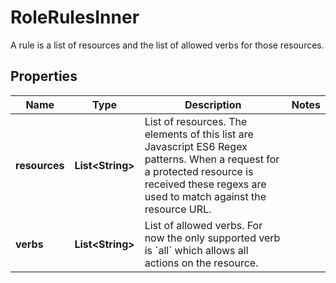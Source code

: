 

# RoleRulesInner

A rule is a list of resources and the list of allowed verbs for those resources.

## Properties

| Name | Type | Description | Notes |
|------------ | ------------- | ------------- | -------------|
|**resources** | **List&lt;String&gt;** | List of resources. The elements of this list are Javascript ES6 Regex patterns. When a request for a protected resource is received these regexs are used to match against the resource URL.  |  |
|**verbs** | **List&lt;String&gt;** | List of allowed verbs.   For now the only supported verb is &#x60;all&#x60; which allows all actions on the resource.  |  |



